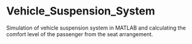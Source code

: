 # Vehicle_Suspension_System
Simulation of vehicle suspension system in MATLAB and calculating the comfort level of the passenger from the seat arrangement.
